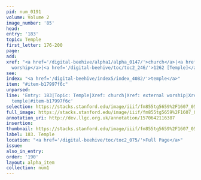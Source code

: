 ```yaml
---
pid: num_0191
volume: Volume 2
image_number: '85'
head: 
entry: '183'
topic: Temple
first_letter: 176-200
page: 
add: 
xref: "<a href='/digital-beehive/alpha1/alpha_0147/'>church</a>|<a href='/digital-beehive/alpha2/alpha_0303/'>external
  worship</a>|<a href='/digital-beehive/toc/toc2_246/'>1262 [Temple]</a>"
see: 
index: "<a href='/digital-beehive/index5/index_4082/'>temple</a>"
item: "#item-b17997f6c"
unparsed: 
line: 'Entry: 183|Topic: Temple|Xref: church|Xref: external worship|Xref: 1262 [Temple]|Index:
  temple|#item-b17997f6c'
selection: https://stacks.stanford.edu/image/iiif/fm855tg5659%2F1607_0552/260,1232,3084,588/full/0/default.jpg
full_image: https://stacks.stanford.edu/image/iiif/fm855tg5659%2F1607_0552/full/full/0/default.jpg
annotation_uri: http://dev.llgc.org.uk/annotation/1570642116387
insertion: 
thumbnail: https://stacks.stanford.edu/image/iiif/fm855tg5659%2F1607_0552/260,1232,600,180/250,/0/default.jpg
label: 183. Temple
location: "<a href='/digital-beehive/toc/toc2_075/'>Full Page</a>"
issue: 
also_in_entry: 
order: '190'
layout: alpha_item
collection: num1
---
```

